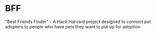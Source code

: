 # BFF
"Best Friends Finder" - A Hack Harvard project designed to connect pet adopters to people who have pets they want to put up for adoption
